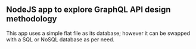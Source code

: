 ## NodeJS app to explore GraphQL API design methodology

This app uses a simple flat file as its database; however it can be swapped with a SQL or NoSQL database as per need.
